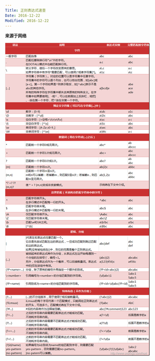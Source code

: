 ```yaml
---
Title: 正则表达式速查
Date: 2016-12-22
Modified: 2016-12-22
---
```


**来源于网络**

![regex](../images/regex.png)
